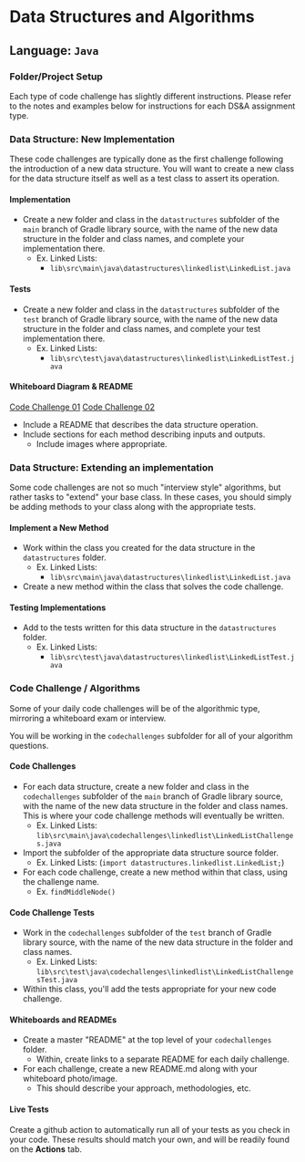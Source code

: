 # Data Structures and Algorithms

## Language: `Java`

### Folder/Project Setup

Each type of code challenge has slightly different instructions. Please refer to the notes and examples below for instructions for each DS&A assignment type.

### Data Structure: New Implementation

These code challenges are typically done as the first challenge following the introduction of a new data structure. You will want to create a new class for the data structure itself as well as a test class to assert its operation.

#### Implementation

- Create a new folder and class in the `datastructures` subfolder of the `main` branch of Gradle library source, with the name of the new data structure in the folder and class names, and complete your implementation there.
  - Ex. Linked Lists:
    - `lib\src\main\java\datastructures\linkedlist\LinkedList.java`

#### Tests

- Create a new folder and class in the `datastructures` subfolder of the `test` branch of Gradle library source, with the name of the new data structure in the folder and class names, and complete your test implementation there.
  - Ex. Linked Lists:
    - `lib\src\test\java\datastructures\linkedlist\LinkedListTest.java`

#### Whiteboard Diagram & README

[Code Challenge 01](./401-cc01/README.md)
[Code Challenge 02](./401-cc02/README.md)

- Include a README that describes the data structure operation.
- Include sections for each method describing inputs and outputs.
  - Include images where appropriate.

### Data Structure: Extending an implementation

Some code challenges are not so much "interview style" algorithms, but rather tasks to "extend" your base class. In these cases, you should simply be adding methods to your class along with the appropriate tests.

#### Implement a New Method

- Work within the class you created for the data structure in the `datastructures` folder.
  - Ex. Linked Lists:
    - `lib\src\main\java\datastructures\linkedlist\LinkedList.java`
- Create a new method within the class that solves the code challenge.

#### Testing Implementations

- Add to the tests written for this data structure in the `datastructures` folder.
  - Ex. Linked Lists:
    - `lib\src\test\java\datastructures\linkedlist\LinkedListTest.java`

### Code Challenge / Algorithms

Some of your daily code challenges will be of the algorithmic type, mirroring a whiteboard exam or interview.

You will be working in the `codechallenges` subfolder for all of your algorithm questions.

#### Code Challenges

- For each data structure, create a new folder and class in the `codechallenges` subfolder of the `main` branch of Gradle library source, with the name of the new data structure in the folder and class names. This is where your code challenge methods will eventually be written.
  - Ex. Linked Lists: `lib\src\main\java\codechallenges\linkedlist\LinkedListChallenges.java`
- Import the subfolder of the appropriate data structure source folder.
  - Ex. Linked Lists: (`import datastructures.linkedlist.LinkedList;`)
- For each code challenge, create a new method within that class, using the challenge name.
  - Ex. `findMiddleNode()`

#### Code Challenge Tests

- Work in the `codechallenges` subfolder of the `test` branch of Gradle library source, with the name of the new data structure in the folder and class names.
  - Ex. Linked Lists: `lib\src\test\java\codechallenges\linkedlist\LinkedListChallengesTest.java`
- Within this class, you'll add the tests appropriate for your new code challenge.

#### Whiteboards and READMEs

- Create a master "README" at the top level of your `codechallenges` folder.
  - Within, create links to a separate README for each daily challenge.
- For each challenge, create a new README.md along with your whiteboard photo/image.
  - This should describe your approach, methodologies, etc.

#### Live Tests

Create a github action to automatically run all of your tests as you check in your code. These results should match your own, and will be readily found on the  **Actions** tab.
